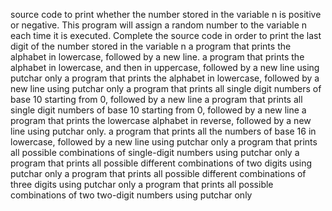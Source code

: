 source code to print whether the number stored in the variable n is positive or negative.
This program will assign a random number to the variable n each time it is executed. Complete the source code in order to print the last digit of the number stored in the variable n
 a program that prints the alphabet in lowercase, followed by a new line.
a program that prints the alphabet in lowercase, and then in uppercase, followed by a new line using putchar only
a program that prints the alphabet in lowercase, followed by a new line using putchar only
a program that prints all single digit numbers of base 10 starting from 0, followed by a new line
 a program that prints all single digit numbers of base 10 starting from 0, followed by a new line
 a program that prints the lowercase alphabet in reverse, followed by a new line using putchar only.
a program that prints all the numbers of base 16 in lowercase, followed by a new line using putchar only
 a program that prints all possible combinations of single-digit numbers using putchar only 
a program that prints all possible different combinations of two digits using putchar only
 a program that prints all possible different combinations of three digits using putchar only
a program that prints all possible combinations of two two-digit numbers using putchar only
